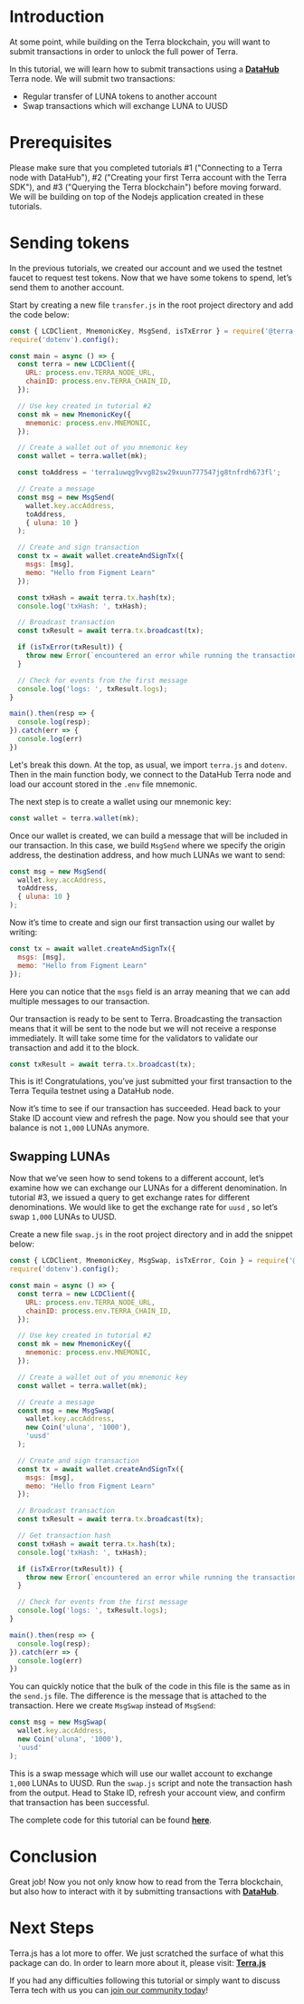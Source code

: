 # Introduction

At some point, while building on the Terra blockchain, you will want to submit transactions in order to unlock the full power of Terra.

In this tutorial, we will learn how to submit transactions using a [**DataHub**](https://datahub.figment.io/) Terra node. We will submit two transactions:

* Regular transfer of LUNA tokens to another account
* Swap transactions which will exchange LUNA to UUSD

# Prerequisites

Please make sure that you completed tutorials \#1 \("Connecting to a Terra node with DataHub"\), \#2 \("Creating your first Terra account with the Terra SDK"\), and \#3 \("Querying the Terra blockchain"\) before moving forward. We will be building on top of the Nodejs application created in these tutorials.

# Sending tokens

In the previous tutorials, we created our account and we used the testnet faucet to request test tokens. Now that we have some tokens to spend, let’s send them to another account.

Start by creating a new file `transfer.js` in the root project directory and add the code below:

```javascript
const { LCDClient, MnemonicKey, MsgSend, isTxError } = require('@terra-money/terra.js');
require('dotenv').config();

const main = async () => {
  const terra = new LCDClient({
    URL: process.env.TERRA_NODE_URL,
    chainID: process.env.TERRA_CHAIN_ID,
  });

  // Use key created in tutorial #2
  const mk = new MnemonicKey({
    mnemonic: process.env.MNEMONIC,
  });

  // Create a wallet out of you mnemonic key
  const wallet = terra.wallet(mk);

  const toAddress = 'terra1uwqg9vvg82sw29xuun777547jg8tnfrdh673fl';

  // Create a message
  const msg = new MsgSend(
    wallet.key.accAddress,
    toAddress,
    { uluna: 10 }
  );

  // Create and sign transaction
  const tx = await wallet.createAndSignTx({
    msgs: [msg],
    memo: "Hello from Figment Learn"
  });

  const txHash = await terra.tx.hash(tx);
  console.log('txHash: ', txHash);

  // Broadcast transaction
  const txResult = await terra.tx.broadcast(tx);

  if (isTxError(txResult)) {
    throw new Error(`encountered an error while running the transaction: ${txResult.code} ${txResult.codespace}`);
  }

  // Check for events from the first message
  console.log('logs: ', txResult.logs);
}

main().then(resp => {
  console.log(resp);
}).catch(err => {
  console.log(err)
})
```

Let's break this down. At the top, as usual, we import `terra.js` and `dotenv`. Then in the main function body, we connect to the DataHub Terra node and load our account stored in the `.env` file mnemonic.

The next step is to create a wallet using our mnemonic key:

```javascript
const wallet = terra.wallet(mk);
```

Once our wallet is created, we can build a message that will be included in our transaction. In this case, we build `MsgSend` where we specify the origin address, the destination address, and how much LUNAs we want to send:

```javascript
const msg = new MsgSend(
  wallet.key.accAddress,
  toAddress,
  { uluna: 10 }
);
```

Now it’s time to create and sign our first transaction using our wallet by writing:

```javascript
const tx = await wallet.createAndSignTx({
  msgs: [msg],
  memo: "Hello from Figment Learn"
});
```

Here you can notice that the `msgs` field is an array meaning that we can add multiple messages to our transaction.

Our transaction is ready to be sent to Terra. Broadcasting the transaction means that it will be sent to the node but we will not receive a response immediately. It will take some time for the validators to validate our transaction and add it to the block.

```javascript
const txResult = await terra.tx.broadcast(tx);
```

This is it! Congratulations, you’ve just submitted your first transaction to the Terra Tequila testnet using a DataHub node.

Now it’s time to see if our transaction has succeeded. Head back to your Stake ID account view and refresh the page. Now you should see that your balance is not `1,000` LUNAs anymore.

## Swapping LUNAs

Now that we’ve seen how to send tokens to a different account, let’s examine how we can exchange our LUNAs for a different denomination. In tutorial \#3, we issued a query to get exchange rates for different denominations. We would like to get the exchange rate for `uusd` , so let’s swap `1,000` LUNAs to UUSD.

Create a new file `swap.js` in the root project directory and in add the snippet below:

```javascript
const { LCDClient, MnemonicKey, MsgSwap, isTxError, Coin } = require('@terra-money/terra.js');
require('dotenv').config();

const main = async () => {
  const terra = new LCDClient({
    URL: process.env.TERRA_NODE_URL,
    chainID: process.env.TERRA_CHAIN_ID,
  });

  // Use key created in tutorial #2
  const mk = new MnemonicKey({
    mnemonic: process.env.MNEMONIC,
  });

  // Create a wallet out of you mnemonic key
  const wallet = terra.wallet(mk);

  // Create a message
  const msg = new MsgSwap(
    wallet.key.accAddress,
    new Coin('uluna', '1000'),
    'uusd'
  );

  // Create and sign transaction
  const tx = await wallet.createAndSignTx({
    msgs: [msg],
    memo: "Hello from Figment Learn"
  });

  // Broadcast transaction
  const txResult = await terra.tx.broadcast(tx);

  // Get transaction hash
  const txHash = await terra.tx.hash(tx);
  console.log('txHash: ', txHash);

  if (isTxError(txResult)) {
    throw new Error(`encountered an error while running the transaction: ${txResult.code} ${txResult.codespace}`);
  }

  // Check for events from the first message
  console.log('logs: ', txResult.logs);
}

main().then(resp => {
  console.log(resp);
}).catch(err => {
  console.log(err)
})
```

You can quickly notice that the bulk of the code in this file is the same as in the `send.js` file. The difference is the message that is attached to the transaction. Here we create `MsgSwap` instead of `MsgSend`:

```javascript
const msg = new MsgSwap(
  wallet.key.accAddress,
  new Coin('uluna', '1000'),
  'uusd'
);
```

This is a swap message which will use our wallet account to exchange `1,000` LUNAs to UUSD. Run the `swap.js` script and note the transaction hash from the output. Head to Stake ID, refresh your account view, and confirm that transaction has been successful.

The complete code for this tutorial can be found [**here**](https://github.com/figment-networks/tutorials/tree/main/terra/4_transactions). 

# Conclusion

Great job! Now you not only know how to read from the Terra blockchain, but also how to interact with it by submitting transactions with [**DataHub**](https://datahub.figment.io/). 

# Next Steps

Terra.js has a lot more to offer. We just scratched the surface of what this package can do. In order to learn more about it, please visit: [**Terra.js**](https://terra-project.github.io/terra.js/)

If you had any difficulties following this tutorial or simply want to discuss Terra tech with us you can [join our community today](https://discord.gg/fszyM7K)!


